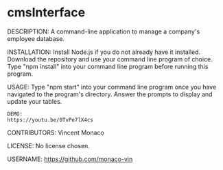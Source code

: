 # cmsInterface

DESCRIPTION:
A command-line application to manage a company's employee database.

INSTALLATION:
Install Node.js if you do not already have it installed. Download the repository and use your command line program of choice. Type "npm install" into your command line program before running this program.

USAGE:
Type "npm start" into your command line program once you have navigated to the program's directory. Answer the prompts to display and update your tables.

    DEMO:
    https://youtu.be/0TvPe7lX4cs

CONTRIBUTORS:
Vincent Monaco

LICENSE:
No license chosen.

USERNAME:
https://github.com/monaco-vin
